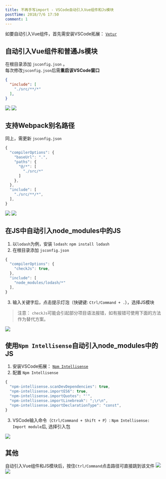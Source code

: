 ```yaml
---
title: 不再手写import - VSCode自动引入Vue组件和Js模块
postTime: 2018/7/6 17:50
comment: 1
---
```


如要自动引入Vue组件，首先需安装VSCode拓展： [`Vetur`](https://marketplace.visualstudio.com/items?itemName=octref.vetur)

## 自动引入Vue组件和普通Js模块
在根目录添加 `jsconfig.json` 。  
每次修改`jsconfig.json`后需**重启该VSCode窗口**

```json
{
  "include": [
    "./src/**/*"
  ],
}
```

![](https://terry-su.github.io/BlogCDN/images/gifs/vscode-auto-import-vue-components-and-javascript-modules/vue.gif)
![](https://terry-su.github.io/BlogCDN/images/gifs/vscode-auto-import-vue-components-and-javascript-modules/javascript.gif)

<!-- <div style="margin-top:300px;"></div> -->

## 支持Webpack别名路径
同上，需更新 `jsconfig.json`

```js
{
  "compilerOptions": {
    "baseUrl": ".",
    "paths": {
      "@/*": [
        "./src/*"
      ]
    },
  },
  "include": [
    "./src/**/*",
  ],
}
```

![](https://terry-su.github.io/BlogCDN/images/gifs/vscode-auto-import-vue-components-and-javascript-modules/vue-alias.gif)
![](https://terry-su.github.io/BlogCDN/images/gifs/vscode-auto-import-vue-components-and-javascript-modules/javascript-alias.gif)

<!-- <div style="margin-top:300px;"></div> -->

## 在JS中自动引入node_modules中的JS
1. 以`lodash`为例，安装 `lodash`: `npm install lodash`
2. 在根目录添加 `jsconfig.json`

```js
{
  "compilerOptions": {
    "checkJs": true,
  },
  "include": [
    "node_modules/lodash/*"
  ],
}
```
3. 输入关键字后，点击提示灯泡（快键键: `Ctrl/Command + .`），选择JS模块

> 注意： `checkJs`可能会引起部分项目语法报错，如有报错可使用下面的方法作为替代方案。




![](https://terry-su.github.io/BlogCDN/images/gifs/vscode-auto-import-vue-components-and-javascript-modules/javascript-node-module.gif)

 
<!-- <div style="margin-top:300px;"></div> -->

 
## 使用`Npm Intellisense`自动引入node_modules中的JS
1. 安装VSCode拓展： [`Npm Intellisense`](https://marketplace.visualstudio.com/items?itemName=christian-kohler.npm-intellisense)
2. 配置 `Npm Intellisense`

```js
{
  "npm-intellisense.scanDevDependencies": true,
  "npm-intellisense.importES6": true,
  "npm-intellisense.importQuotes": "'",
  "npm-intellisense.importLinebreak": ";\r\n",
  "npm-intellisense.importDeclarationType": "const",
}
```
3. VSCode输入命令（`Ctrl/Command + Shift + P`）: `Npm Intellisense: Import module`后, 选择引入包


![](https://terry-su.github.io/BlogCDN/images/gifs/vscode-auto-import-vue-components-and-javascript-modules/vue-node-module.gif)



## 其他
自动引入Vue组件和JS模块后，按住`Ctrl/Command`点击路径可直接跳到该文件
![](https://terry-su.github.io/BlogCDN/images/gifs/vscode-auto-import-vue-components-and-javascript-modules/vue-view-source.gif)
![](https://terry-su.github.io/BlogCDN/images/gifs/vscode-auto-import-vue-components-and-javascript-modules/javascript-view-source.gif)


